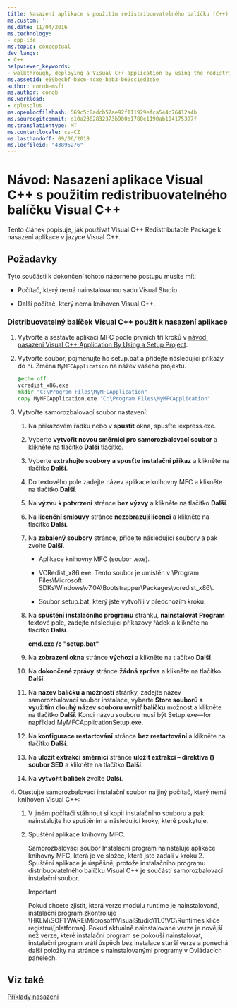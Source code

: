 ```yaml
---
title: Nasazení aplikace s použitím redistribuovatelného balíčku (C++) | Dokumentace Microsoftu
ms.custom: ''
ms.date: 11/04/2016
ms.technology:
- cpp-ide
ms.topic: conceptual
dev_langs:
- C++
helpviewer_keywords:
- walkthrough, deploying a Visual C++ application by using the redistributable package
ms.assetid: e59becbf-b8c6-4c8e-bab3-b69cc1ed3e5e
author: corob-msft
ms.author: corob
ms.workload:
- cplusplus
ms.openlocfilehash: 569c5c8adcb57ae92f111929efca544c76412a4b
ms.sourcegitcommit: d10a2382832373b900b1780e1190ab104175397f
ms.translationtype: MT
ms.contentlocale: cs-CZ
ms.lasthandoff: 09/06/2018
ms.locfileid: "43895276"
---
```

# <a name="walkthrough-deploying-a-visual-c-application-by-using-the-visual-c-redistributable-package"></a>Návod: Nasazení aplikace Visual C++ s použitím redistribuovatelného balíčku Visual C++

Tento článek popisuje, jak používat Visual C++ Redistributable Package k nasazení aplikace v jazyce Visual C++.

## <a name="prerequisites"></a>Požadavky

Tyto součásti k dokončení tohoto názorného postupu musíte mít:

- Počítač, který nemá nainstalovanou sadu Visual Studio.

- Další počítač, který nemá knihoven Visual C++.

### <a name="to-use-the-visual-c-redistributable-package-to-deploy-an-application"></a>Distribuovatelný balíček Visual C++ použít k nasazení aplikace

1. Vytvořte a sestavte aplikaci MFC podle prvních tří kroků v [návod: nasazení Visual C++ Application By Using a Setup Project](../ide/deploying-visual-cpp-application-by-using-the-vcpp-redistributable-package.md).

2. Vytvořte soubor, pojmenujte ho setup.bat a přidejte následující příkazy do ní. Změna `MyMFCApplication` na název vašeho projektu.

    ```cmd
    @echo off
    vcredist_x86.exe
    mkdir "C:\Program Files\MyMFCApplication"
    copy MyMFCApplication.exe "C:\Program Files\MyMFCApplication"
    ```  

3. Vytvořte samorozbalovací soubor nastavení:

   1. Na příkazovém řádku nebo v **spustit** okna, spusťte iexpress.exe.

   2. Vyberte **vytvořit novou směrnici pro samorozbalovací soubor** a klikněte na tlačítko **Další** tlačítko.

   3. Vyberte **extrahujte soubory a spusťte instalační příkaz** a klikněte na tlačítko **Další**.

   4. Do textového pole zadejte název aplikace knihovny MFC a klikněte na tlačítko **Další**.

   5. Na **výzvu k potvrzení** stránce **bez výzvy** a klikněte na tlačítko **Další**.

   6. Na **licenční smlouvy** stránce **nezobrazují licenci** a klikněte na tlačítko **Další**.

   7. Na **zabalený soubory** stránce, přidejte následující soubory a pak zvolte **Další**.

      - Aplikace knihovny MFC (soubor .exe).

      - VCRedist_x86.exe. Tento soubor je umístěn v \Program Files\Microsoft SDKs\Windows\v7.0A\Bootstrapper\Packages\vcredist_x86\\.

      - Soubor setup.bat, který jste vytvořili v předchozím kroku.

   8. Na **spuštění instalačního programu** stránku, **nainstalovat Program** textové pole, zadejte následující příkazový řádek a klikněte na tlačítko **Další**.

      **cmd.exe /c "setup.bat"**  

   9. Na **zobrazení okna** stránce **výchozí** a klikněte na tlačítko **Další**.

   10. Na **dokončené zprávy** stránce **žádná zpráva** a klikněte na tlačítko **Další**.

   11. Na **název balíčku a možnosti** stránky, zadejte název samorozbalovací soubor instalace, vyberte **Store souborů s využitím dlouhý název souboru uvnitř balíčku** možnost a klikněte na tlačítko **Další**. Konci názvu souboru musí být Setup.exe—for například MyMFCApplicationSetup.exe.

   12. Na **konfigurace restartování** stránce **bez restartování** a klikněte na tlačítko **Další**.

   13. Na **uložit extrakci směrnici** stránce **uložit extrakci – direktiva () soubor SED** a klikněte na tlačítko **Další**.

   14. Na **vytvořit balíček** zvolte **Další**.

4. Otestujte samorozbalovací instalační soubor na jiný počítač, který nemá knihoven Visual C++:

   1. V jiném počítači stáhnout si kopii instalačního souboru a pak nainstalujte ho spuštěním a následující kroky, které poskytuje.

   2. Spuštění aplikace knihovny MFC.

      Samorozbalovací soubor Instalační program nainstaluje aplikace knihovny MFC, která je ve složce, která jste zadali v kroku 2. Spuštění aplikace je úspěšně, protože instalačního programu distribuovatelného balíčku Visual C++ je součástí samorozbalovací instalační soubor.

      > [!IMPORTANT]
      > Pokud chcete zjistit, která verze modulu runtime je nainstalovaná, instalační program zkontroluje \HKLM\SOFTWARE\Microsoft\VisualStudio\11.0\VC\Runtimes klíče registru\\[platforma]. Pokud aktuálně nainstalované verze je novější než verze, které instalační program se pokouší nainstalovat, instalační program vrátí úspěch bez instalace starší verze a ponechá další položky na stránce s nainstalovanými programy v Ovládacích panelech.

## <a name="see-also"></a>Viz také

[Příklady nasazení](../ide/deployment-examples.md)